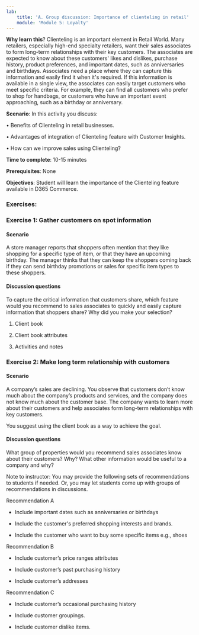 ```yaml
---
lab:
    title: 'A. Group discussion: Importance of clienteling in retail'
    module: 'Module 5: Loyalty'
---
```



**Why learn this**? Clienteling is an important element in Retail World. Many
retailers, especially high-end specialty retailers, want their sales associates
to form long-term relationships with their key customers. The associates are
expected to know about these customers' likes and dislikes, purchase history,
product preferences, and important dates, such as anniversaries and birthdays.
Associates need a place where they can capture this information and easily find
it when it's required. If this information is available in a single view, the
associates can easily target customers who meet specific criteria. For example,
they can find all customers who prefer to shop for handbags, or customers who
have an important event approaching, such as a birthday or anniversary.

**Scenario**: In this activity you discuss:

• Benefits of Clienteling in retail businesses.

• Advantages of integration of Clienteling feature with Customer Insights.

• How can we improve sales using Clienteling?

**Time to complete**: 10-15 minutes

**Prerequisites**: None

**Objectives**: Student will learn the importance of the Clienteling feature
available in D365 Commerce.

### Exercises: 

### Exercise 1: Gather customers on spot information

#### Scenario

A store manager reports that shoppers often mention that they like shopping for
a specific type of item, or that they have an upcoming birthday. The manager
thinks that they can keep the shoppers coming back if they can send birthday
promotions or sales for specific item types to these shoppers.

#### Discussion questions

To capture the critical information that customers share, which feature would
you recommend to sales associates to quickly and easily capture information that
shoppers share? Why did you make your selection?

1.  Client book

2.  Client book attributes

3.  Activities and notes

### Exercise 2: Make long term relationship with customers

#### Scenario

A company’s sales are declining. You observe that customers don’t know much
about the company’s products and services, and the company does not know much
about the customer base. The company wants to learn more about their customers
and help associates form long-term relationships with key customers.

You suggest using the client book as a way to achieve the goal.

#### Discussion questions

What group of properties would you recommend sales associates know about their
customers? Why? What other information would be useful to a company and why?

Note to instructor: You may provide the following sets of recommendations to
students if needed. Or, you may let students come up with groups of
recommendations in discussions.

Recommendation A

-   Include important dates such as anniversaries or birthdays

-   Include the customer's preferred shopping interests and brands.

-   Include the customer who want to buy some specific items e.g., shoes

Recommendation B

-   Include customer’s price ranges attributes

-   Include customer’s past purchasing history

-   Include customer’s addresses

Recommendation C

-   Include customer’s occasional purchasing history

-   Include customer groupings.

-   Include customer dislike items.

